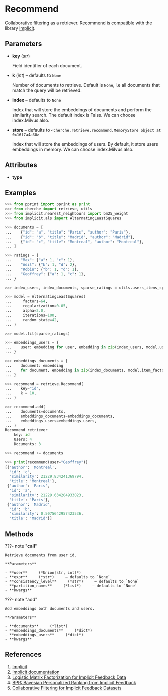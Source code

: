 # Recommend

Collaborative filtering as a retriever. Recommend is compatible with the library [Implicit](https://github.com/benfred/implicit).



## Parameters

- **key** (*str*)

    Field identifier of each document.

- **k** (*int*) – defaults to `None`

    Number of documents to retrieve. Default is `None`, i.e all documents that match the query will be retrieved.

- **index** – defaults to `None`

    Index that will store the embeddings of documents and perform the similarity search. The default index is Faiss. We can choose index.Milvus also.

- **store** – defaults to `<cherche.retrieve.recommend.MemoryStore object at 0x16f7a4a30>`

    Index that will store the embeddings of users. By default, it store users embeddings in memory. We can choose index.Milvus also.


## Attributes

- **type**


## Examples

```python
>>> from pprint import pprint as print
>>> from cherche import retrieve, utils
>>> from implicit.nearest_neighbours import bm25_weight
>>> from implicit.als import AlternatingLeastSquares

>>> documents = [
...    {"id": "a", "title": "Paris", "author": "Paris"},
...    {"id": "b", "title": "Madrid", "author": "Madrid"},
...    {"id": "c", "title": "Montreal", "author": "Montreal"},
... ]

>>> ratings = {
...    "Max": {"a": 1, "c": 1},
...    "Adil": {"b": 1, "d": 2},
...    "Robin": {"b": 1, "d": 1},
...    "Geoffrey": {"a": 1, "c": 1},
... }

>>> index_users, index_documents, sparse_ratings = utils.users_items_sparse(ratings=ratings)

>>> model = AlternatingLeastSquares(
...     factors=64,
...     regularization=0.05,
...     alpha=2.0,
...     iterations=100,
...     random_state=42,
... )

>>> model.fit(sparse_ratings)

>>> embeddings_users = {
...    user: embedding for user, embedding in zip(index_users, model.user_factors)
... }

>>> embeddings_documents = {
...    document: embedding
...    for document, embedding in zip(index_documents, model.item_factors)
... }

>>> recommend = retrieve.Recommend(
...    key="id",
...    k = 10,
... )

>>> recommend.add(
...    documents=documents,
...    embeddings_documents=embeddings_documents,
...    embeddings_users=embeddings_users,
... )
Recommend retriever
    key: id
    Users: 4
    Documents: 3

>>> recommend += documents

>>> print(recommend(user="Geoffrey"))
[{'author': 'Montreal',
  'id': 'c',
  'similarity': 21229.834241369794,
  'title': 'Montreal'},
 {'author': 'Paris',
  'id': 'a',
  'similarity': 21229.634204933023,
  'title': 'Paris'},
 {'author': 'Madrid',
  'id': 'b',
  'similarity': 0.5075642957423536,
  'title': 'Madrid'}]
```

## Methods

???- note "__call__"

    Retrieve documents from user id.

    **Parameters**

    - **user**     (*Union[str, int]*)    
    - **expr**     (*str*)     – defaults to `None`    
    - **consistency_level**     (*str*)     – defaults to `None`    
    - **partition_names**     (*list*)     – defaults to `None`    
    - **kwargs**    
    
???- note "add"

    Add embeddings both documents and users.

    **Parameters**

    - **documents**     (*list*)    
    - **embeddings_documents**     (*dict*)    
    - **embeddings_users**     (*dict*)    
    - **kwargs**    
    
## References

1. [Implicit](https://github.com/benfred/implicit)
2. [Implicit documentation](https://benfred.github.io/implicit/)
3. [Logistic Matrix Factorization for Implicit Feedback Data](https://web.stanford.edu/~rezab/nips2014workshop/submits/logmat.pdf)
4. [BPR: Bayesian Personalized Ranking from Implicit Feedback](https://arxiv.org/pdf/1205.2618.pdf)
5. [Collaborative Filtering for Implicit Feedback Datasets](http://yifanhu.net/PUB/cf.pdf)

